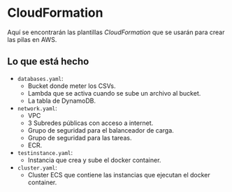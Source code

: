 # CloudFormation

Aquí se encontrarán las plantillas *CloudFormation* que se usarán para crear las pilas en AWS.

## Lo que está hecho

- `databases.yaml`:
  - Bucket donde meter los CSVs.
  - Lambda que se activa cuando se sube un archivo al bucket.
  - La tabla de DynamoDB.
- `network.yaml`:
  - VPC
  - 3 Subredes públicas con acceso a internet.
  - Grupo de seguridad para el balanceador de carga.
  - Grupo de seguridad para las tareas.
  - ECR.
- `testinstance.yaml`:
  - Instancia que crea y sube el docker container.
- `cluster.yaml`:
  - Cluster ECS que contiene las instancias que ejecutan el docker container.
